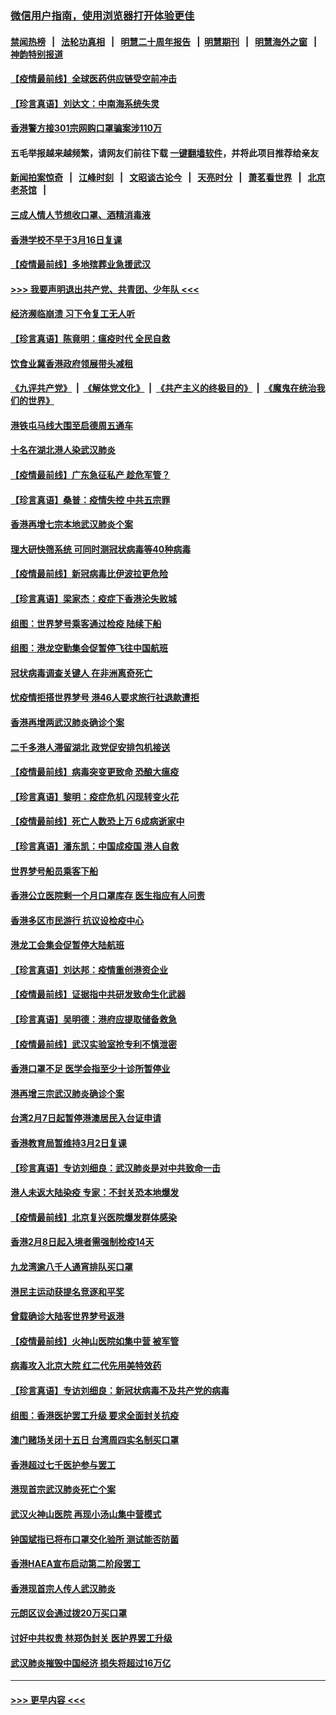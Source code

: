 ### [微信用户指南，使用浏览器打开体验更佳](https://github.com/gfw-breaker/banned-news1/blob/master/indexes/wechat-guide.md?t=0)
#### [禁闻热榜](热点新闻.md?t=0)  &nbsp;&nbsp;|&nbsp;&nbsp; [法轮功真相](https://github.com/gfw-breaker/truth/blob/master/README.md?t=0) &nbsp;&nbsp;|&nbsp;&nbsp; [明慧二十周年报告](https://github.com/gfw-breaker/mh-reports/blob/master/README.md?t=0) &nbsp;&nbsp;|&nbsp;&nbsp;[明慧期刊](https://github.com/gfw-breaker/mh-qikan) &nbsp;&nbsp;|&nbsp;&nbsp; [明慧海外之窗](https://github.com/gfw-breaker/mh-news/blob/master/README.md?t=0) &nbsp;&nbsp;|&nbsp;&nbsp; [神韵特别报道](https://github.com/gfw-breaker/mh-news/blob/master/shenyun.md?t=0)
#### [【疫情最前线】全球医药供应链受空前冲击](../pages/nsc415/n11869614.md?t=02170018) 
#### [【珍言真语】刘达文：中南海系统失灵](../pages/nsc415/n11869465.md?t=02170018) 
#### [香港警方接301宗网购口罩骗案涉110万](../pages/nsc415/n11867572.md?t=02170018) 
#### 五毛举报越来越频繁，请网友们前往下载 [一键翻墙软件](https://github.com/gfw-breaker/ssr-accounts)，并将此项目推荐给亲友
#### [新闻拍案惊奇](https://github.com/gfw-breaker/banned-news1/blob/master/pages/link4.md) &nbsp;&nbsp;|&nbsp;&nbsp; [江峰时刻](https://github.com/gfw-breaker/banned-news1/blob/master/pages/link4.md) &nbsp;&nbsp;|&nbsp;&nbsp; [文昭谈古论今](https://github.com/gfw-breaker/banned-news1/blob/master/pages/link4.md) &nbsp;&nbsp;|&nbsp;&nbsp; [天亮时分](https://github.com/gfw-breaker/banned-news1/blob/master/pages/link4.md) &nbsp;&nbsp;|&nbsp;&nbsp; [萧茗看世界](https://github.com/gfw-breaker/banned-news1/blob/master/pages/link4.md) &nbsp;&nbsp;|&nbsp;&nbsp; [北京老茶馆](https://github.com/gfw-breaker/banned-news1/blob/master/pages/link4.md) &nbsp;&nbsp;|&nbsp;&nbsp; 
#### [三成人情人节想收口罩、酒精消毒液](../pages/nsc415/n11867523.md?t=02170018) 
#### [香港学校不早于3月16日复课](../pages/nsc415/n11867498.md?t=02170018) 
#### [【疫情最前线】多地殡葬业急援武汉](../pages/nsc415/n11866914.md?t=02170018) 
#### [>>> 我要声明退出共产党、共青团、少年队 <<<](https://github.com/begood0513/goodnews/blob/master/quit/letter.md) 
#### [经济濒临崩溃 习下令复工无人听](../pages/nsc415/n11867269.md?t=02170018) 
#### [【珍言真语】陈竟明：瘟疫时代 全民自救](../pages/nsc415/n11866765.md?t=02170018) 
#### [饮食业冀香港政府领展带头减租](../pages/nsc415/n11864876.md?t=02170018) 
#### [《九评共产党》](https://github.com/begood0513/9ping.md/blob/master/README.md) &nbsp;|&nbsp; [《解体党文化》](../../../../jtdwh.md/blob/master/README.md)  &nbsp;|&nbsp; [《共产主义的终极目的》](../../../../gczydzjmd.md/blob/master/README.md) &nbsp;|&nbsp; [《魔鬼在统治我们的世界》](../../../../mgztzwmdsj.md/blob/master/README.md) 
#### [港铁屯马线大围至启德周五通车](../pages/nsc415/n11864842.md?t=02170018) 
#### [十名在湖北港人染武汉肺炎](../pages/nsc415/n11864807.md?t=02170018) 
#### [【疫情最前线】广东急征私产 趁危军管？](../pages/nsc415/n11864205.md?t=02170018) 
#### [【珍言真语】桑普：疫情失控 中共五宗罪](../pages/nsc415/n11864157.md?t=02170018) 
#### [香港再增七宗本地武汉肺炎个案](../pages/nsc415/n11862405.md?t=02170018) 
#### [理大研快筛系统 可同时测冠状病毒等40种病毒](../pages/nsc415/n11862376.md?t=02170018) 
#### [【疫情最前线】新冠病毒比伊波拉更危险](../pages/nsc415/n11862199.md?t=02170018) 
#### [【珍言真语】梁家杰：疫症下香港沦失败城](../pages/nsc415/n11861588.md?t=02170018) 
#### [组图：世界梦号乘客通过检疫 陆续下船](../pages/nsc415/n11858302.md?t=02170018) 
#### [组图：港龙空勤集会促暂停飞往中国航班](../pages/nsc415/n11858190.md?t=02170018) 
#### [冠状病毒调查关键人 在非洲离奇死亡](../pages/nsc415/n11859798.md?t=02170018) 
#### [忧疫情拒搭世界梦号 港46人要求旅行社退款遭拒](../pages/nsc415/n11859849.md?t=02170018) 
#### [香港再增两武汉肺炎确诊个案](../pages/nsc415/n11859833.md?t=02170018) 
#### [二千多港人滞留湖北 政党促安排包机接送](../pages/nsc415/n11859831.md?t=02170018) 
#### [【疫情最前线】病毒突变更致命 恐酿大瘟疫](../pages/nsc415/n11859604.md?t=02170018) 
#### [【珍言真语】黎明：疫症危机 闪现转变火花](../pages/nsc415/n11859199.md?t=02170018) 
#### [【疫情最前线】死亡人数恐上万 6成病逝家中](../pages/nsc415/n11856687.md?t=02170018) 
#### [【珍言真语】潘东凯：中国成疫国 港人自救](../pages/nsc415/n11856962.md?t=02170018) 
#### [世界梦号船员乘客下船](../pages/nsc415/n11856883.md?t=02170018) 
#### [香港公立医院剩一个月口罩库存 医生指应有人问责](../pages/nsc415/n11856875.md?t=02170018) 
#### [香港多区市民游行 抗议设检疫中心](../pages/nsc415/n11856866.md?t=02170018) 
#### [港龙工会集会促暂停大陆航班](../pages/nsc415/n11856840.md?t=02170018) 
#### [【珍言真语】刘达邦：疫情重创港资企业](../pages/nsc415/n11854274.md?t=02170018) 
#### [【疫情最前线】证据指中共研发致命生化武器](../pages/nsc415/n11853087.md?t=02170018) 
#### [【珍言真语】吴明德：港府应提取储备救急](../pages/nsc415/n11852734.md?t=02170018) 
#### [【疫情最前线】武汉实验室抢专利不慎泄密](../pages/nsc415/n11850310.md?t=02170018) 
#### [香港口罩不足 医学会指至少十诊所暂停业](../pages/nsc415/n11850301.md?t=02170018) 
#### [港再增三宗武汉肺炎确诊个案](../pages/nsc415/n11850328.md?t=02170018) 
#### [台湾2月7日起暂停港澳居民入台证申请](../pages/nsc415/n11850304.md?t=02170018) 
#### [香港教育局暂维持3月2日复课](../pages/nsc415/n11850260.md?t=02170018) 
#### [【珍言真语】专访刘细良：武汉肺炎是对中共致命一击](../pages/nsc415/n11849934.md?t=02170018) 
#### [港人未返大陆染疫 专家：不封关恐本地爆发](../pages/nsc415/n11848021.md?t=02170018) 
#### [【疫情最前线】北京复兴医院爆发群体感染](../pages/nsc415/n11847626.md?t=02170018) 
#### [香港2月8日起入境者需强制检疫14天](../pages/nsc415/n11847658.md?t=02170018) 
#### [九龙湾逾八千人通宵排队买口罩](../pages/nsc415/n11847647.md?t=02170018) 
#### [港民主运动获提名竞逐和平奖](../pages/nsc415/n11847633.md?t=02170018) 
#### [曾载确诊大陆客世界梦号返港](../pages/nsc415/n11847608.md?t=02170018) 
#### [【疫情最前线】火神山医院如集中营 被军管](../pages/nsc415/n11847524.md?t=02170018) 
#### [病毒攻入北京大院 红二代先用美特效药](../pages/nsc415/n11847427.md?t=02170018) 
#### [【珍言真语】专访刘细良：新冠状病毒不及共产党的病毒](../pages/nsc415/n11847164.md?t=02170018) 
#### [组图：香港医护罢工升级 要求全面封关抗疫](../pages/nsc415/n11844107.md?t=02170018) 
#### [澳门赌场关闭十五日 台湾周四实名制买口罩](../pages/nsc415/n11845083.md?t=02170018) 
#### [香港超过七千医护参与罢工](../pages/nsc415/n11845051.md?t=02170018) 
#### [港现首宗武汉肺炎死亡个案](../pages/nsc415/n11844998.md?t=02170018) 
#### [武汉火神山医院 再现小汤山集中营模式](../pages/nsc415/n11844763.md?t=02170018) 
#### [钟国斌指已将布口罩交化验所 测试能否防菌](../pages/nsc415/n11842783.md?t=02170018) 
#### [香港HAEA宣布启动第二阶段罢工](../pages/nsc415/n11842723.md?t=02170018) 
#### [香港现首宗人传人武汉肺炎](../pages/nsc415/n11842766.md?t=02170018) 
#### [元朗区议会通过拨20万买口罩](../pages/nsc415/n11842754.md?t=02170018) 
#### [讨好中共权贵 林郑伪封关 医护界罢工升级](../pages/nsc415/n11842359.md?t=02170018) 
#### [武汉肺炎摧毁中国经济 损失将超过16万亿](../pages/nsc415/n11839723.md?t=02170018) 

----
#### [ >>> 更早内容 <<< ](../indexes/nsc415-earlier.md)
